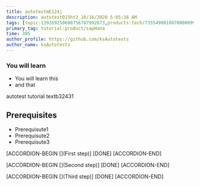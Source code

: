 ```yaml
---
title: autotestmE124j
description: autotestQ15ht3_10/16/2020 5:05:38 AM
tags: [topic:139269250608756787992873,products:tech/73554900100700000996,tutorial:experience/advanced]
primary_tag: tutorial:product/sapHana
time: 305
author_profile: https://github.com/ksAutotests
author_name: ksAutotests
---
```

### You will learn
- You will learn this
- and that

autotest tutorial textb32431

## Prerequisites
- Prerequisute1
- Prerequisute2
- Prerequisute3

[ACCORDION-BEGIN [](First step)]
[DONE]
[ACCORDION-END]

[ACCORDION-BEGIN [](Second step)]
[DONE]
[ACCORDION-END]

[ACCORDION-BEGIN [](Third step)]
[DONE]
[ACCORDION-END]

